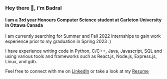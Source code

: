### Hey there 👋, i'm Badral

#### I am a 3rd year Honours Computer Science student at Carleton University in Ottawa Canada

I am currently searching for Summer and Fall 2022 internships to gain work experience prior to my graduation in Spring 2023 :)

I have experience writing code in Python, C/C++, Java, Javascript, SQL and using various tools and frameworks such as React.js, Node.js, Express.js, Linux, and gdb.

Feel free to connect with me on [LinkedIn](https://www.linkedin.com/in/badral/) or take a look at my [Resume](https://github.com/badral-kh/resume/raw/main/Badral_Khurelbaatar_Resume.pdf)






